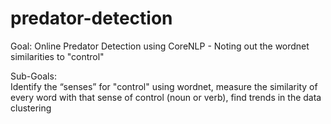 # predator-detection

Goal: 
Online Predator Detection using CoreNLP -
Noting out the wordnet similarities to "control"

Sub-Goals:  
Identify the “senses” for "control" using wordnet,
measure the similarity of every word with that sense of control (noun or verb),
find trends in the data clustering

